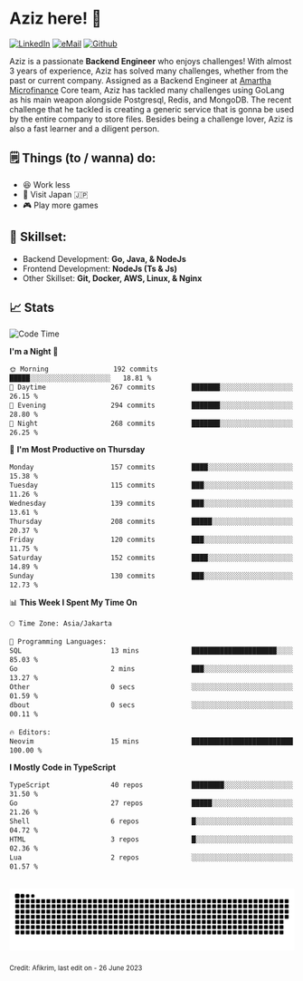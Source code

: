 # Aziz here! 👋

[![LinkedIn](https://img.shields.io/static/v1?message=afikrim&logo=linkedin&label=&color=0077B5&logoColor=white&labelColor=&style=for-the-badge)](https://www.linkedin.com/in/afikrim)
[![eMail](https://img.shields.io/static/v1?message=afikrim10@gmail.com&logo=gmail&label=&color=D14836&logoColor=white&labelColor=&style=for-the-badge)](mailto:afikrim10@gmail.com)
[![Github](https://komarev.com/ghpvc/?username=afikrim&label=Visitors&style=for-the-badge)](https://www.github.com/afikrim)

<!--Introduction-->
Aziz is a passionate **Backend Engineer** who enjoys challenges! With almost 3 years of experience, Aziz has solved many challenges, whether from the past or current company. Assigned as a Backend Engineer at [Amartha Microfinance](https://amartha.com) Core team, Aziz has tackled many challenges using GoLang as his main weapon alongside Postgresql, Redis, and MongoDB. The recent challenge that he tackled is creating a generic service that is gonna be used by the entire company to store files. Besides being a challenge lover, Aziz is also a fast learner and a diligent person.

<!--Things TODO-->
## 🗒️ Things (to / wanna) do:

- 😆 Work less
- 🚀 Visit Japan 🇯🇵
- 🎮 Play more games

<!--Skillset-->
## 🏅 Skillset:

- Backend Development: **Go, Java, & NodeJs**
- Frontend Development: **NodeJs (Ts & Js)**
- Other Skillset: **Git, Docker, AWS, Linux, & Nginx**

## 📈 Stats  

<!--START_SECTION:waka-->
![Code Time](http://img.shields.io/badge/Code%20Time-1%2C531%20hrs%204%20mins-blue)

**I'm a Night 🦉** 

```text
🌞 Morning                192 commits         █████░░░░░░░░░░░░░░░░░░░░   18.81 % 
🌆 Daytime                267 commits         ███████░░░░░░░░░░░░░░░░░░   26.15 % 
🌃 Evening                294 commits         ███████░░░░░░░░░░░░░░░░░░   28.80 % 
🌙 Night                  268 commits         ███████░░░░░░░░░░░░░░░░░░   26.25 % 
```
📅 **I'm Most Productive on Thursday** 

```text
Monday                   157 commits         ████░░░░░░░░░░░░░░░░░░░░░   15.38 % 
Tuesday                  115 commits         ███░░░░░░░░░░░░░░░░░░░░░░   11.26 % 
Wednesday                139 commits         ███░░░░░░░░░░░░░░░░░░░░░░   13.61 % 
Thursday                 208 commits         █████░░░░░░░░░░░░░░░░░░░░   20.37 % 
Friday                   120 commits         ███░░░░░░░░░░░░░░░░░░░░░░   11.75 % 
Saturday                 152 commits         ████░░░░░░░░░░░░░░░░░░░░░   14.89 % 
Sunday                   130 commits         ███░░░░░░░░░░░░░░░░░░░░░░   12.73 % 
```


📊 **This Week I Spent My Time On** 

```text
🕑︎ Time Zone: Asia/Jakarta

💬 Programming Languages: 
SQL                      13 mins             █████████████████████░░░░   85.03 % 
Go                       2 mins              ███░░░░░░░░░░░░░░░░░░░░░░   13.27 % 
Other                    0 secs              ░░░░░░░░░░░░░░░░░░░░░░░░░   01.59 % 
dbout                    0 secs              ░░░░░░░░░░░░░░░░░░░░░░░░░   00.11 % 

🔥 Editors: 
Neovim                   15 mins             █████████████████████████   100.00 % 
```

**I Mostly Code in TypeScript** 

```text
TypeScript               40 repos            ████████░░░░░░░░░░░░░░░░░   31.50 % 
Go                       27 repos            █████░░░░░░░░░░░░░░░░░░░░   21.26 % 
Shell                    6 repos             █░░░░░░░░░░░░░░░░░░░░░░░░   04.72 % 
HTML                     3 repos             █░░░░░░░░░░░░░░░░░░░░░░░░   02.36 % 
Lua                      2 repos             ░░░░░░░░░░░░░░░░░░░░░░░░░   01.57 % 
```




<!--END_SECTION:waka-->


<br clear="both">

<div align="center">
  <img src="https://raw.githubusercontent.com/afikrim/afikrim/output/snake.svg" alt="Snake animation" />
</div>


<sub>Credit: Afikrim, last edit on - 26 June 2023</sub>
